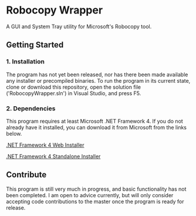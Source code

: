 # Robocopy Wrapper
A GUI and System Tray utility for Microsoft's Robocopy tool.

## Getting Started
### 1. Installation
The program has not yet been released, nor has there been made available any installer or precompiled binaries. To run the program in its current state, clone or download this repository, open the solution file ('RobocopyWrapper.sln') in Visual Studio, and press F5.
### 2. Dependencies
This program requires at least Microsoft .NET Framework 4. If you do not already have it installed, you can download it from Microsoft from the links below.

[.NET Framework 4 Web Installer](https://www.microsoft.com/en-us/download/details.aspx?id=17851 "https://www.microsoft.com/en-us/download/details.aspx?id=17851")

[.NET Framework 4 Standalone Installer](https://www.microsoft.com/en-US/Download/details.aspx?id=17718 "https://www.microsoft.com/en-US/Download/details.aspx?id=17718")

## Contribute
This program is still very much in progress, and basic functionality has not been completed. I am open to advice currently, but will only consider accepting code contributions to the master once the program is ready for release.
